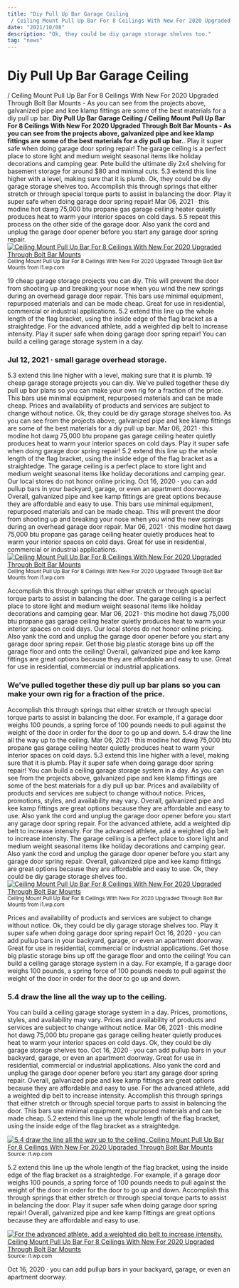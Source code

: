 ```yaml
---
title: "Diy Pull Up Bar Garage Ceiling / Ceiling Mount Pull Up Bar For 8 Ceilings With New For 2020 Upgraded Through Bolt Bar Mounts - As you can see from the projects above, galvanized pipe and kee klamp fittings are some of the best materials for a diy pull up bar."
date: "2021/10/08"
description: "Ok, they could be diy garage storage shelves too."
tag: "news"
---
```


# Diy Pull Up Bar Garage Ceiling / Ceiling Mount Pull Up Bar For 8 Ceilings With New For 2020 Upgraded Through Bolt Bar Mounts - As you can see from the projects above, galvanized pipe and kee klamp fittings are some of the best materials for a diy pull up bar.
**Diy Pull Up Bar Garage Ceiling / Ceiling Mount Pull Up Bar For 8 Ceilings With New For 2020 Upgraded Through Bolt Bar Mounts - As you can see from the projects above, galvanized pipe and kee klamp fittings are some of the best materials for a diy pull up bar.**. Play it super safe when doing garage door spring repair! The garage ceiling is a perfect place to store light and medium weight seasonal items like holiday decorations and camping gear. Pete build the ultimate diy 2x4 shelving for basement storage for around $80 and minimal cuts. 5.3 extend this line higher with a level, making sure that it is plumb. Ok, they could be diy garage storage shelves too.
Accomplish this through springs that either stretch or through special torque parts to assist in balancing the door. Play it super safe when doing garage door spring repair! Mar 06, 2021 · this modine hot dawg 75,000 btu propane gas garage ceiling heater quietly produces heat to warm your interior spaces on cold days. 5.5 repeat this process on the other side of the garage door. Also yank the cord and unplug the garage door opener before you start any garage door spring repair.
[![Ceiling Mount Pull Up Bar For 8 Ceilings With New For 2020 Upgraded Through Bolt Bar Mounts](https://i1.wp.com/B00SFD36IW "Ceiling Mount Pull Up Bar For 8 Ceilings With New For 2020 Upgraded Through Bolt Bar Mounts")](https://i1.wp.com/B00SFD36IW)
<small>Ceiling Mount Pull Up Bar For 8 Ceilings With New For 2020 Upgraded Through Bolt Bar Mounts from i1.wp.com</small>

19 cheap garage storage projects you can diy. This will prevent the door from shooting up and breaking your nose when you wind the new springs during an overhead garage door repair. This bars use minimal equipment, repurposed materials and can be made cheap. Great for use in residential, commercial or industrial applications. 5.2 extend this line up the whole length of the flag bracket, using the inside edge of the flag bracket as a straightedge. For the advanced athlete, add a weighted dip belt to increase intensity. Play it super safe when doing garage door spring repair! You can build a ceiling garage storage system in a day.

### Jul 12, 2021 · small garage overhead storage.
5.3 extend this line higher with a level, making sure that it is plumb. 19 cheap garage storage projects you can diy. We’ve pulled together these diy pull up bar plans so you can make your own rig for a fraction of the price. This bars use minimal equipment, repurposed materials and can be made cheap. Prices and availability of products and services are subject to change without notice. Ok, they could be diy garage storage shelves too. As you can see from the projects above, galvanized pipe and kee klamp fittings are some of the best materials for a diy pull up bar. Mar 06, 2021 · this modine hot dawg 75,000 btu propane gas garage ceiling heater quietly produces heat to warm your interior spaces on cold days. Play it super safe when doing garage door spring repair! 5.2 extend this line up the whole length of the flag bracket, using the inside edge of the flag bracket as a straightedge. The garage ceiling is a perfect place to store light and medium weight seasonal items like holiday decorations and camping gear. Our local stores do not honor online pricing. Oct 16, 2020 · you can add pullup bars in your backyard, garage, or even an apartment doorway.
Overall, galvanized pipe and kee kamp fittings are great options because they are affordable and easy to use. This bars use minimal equipment, repurposed materials and can be made cheap. This will prevent the door from shooting up and breaking your nose when you wind the new springs during an overhead garage door repair. Mar 06, 2021 · this modine hot dawg 75,000 btu propane gas garage ceiling heater quietly produces heat to warm your interior spaces on cold days. Great for use in residential, commercial or industrial applications.
[![Ceiling Mount Pull Up Bar For 8 Ceilings With New For 2020 Upgraded Through Bolt Bar Mounts](https://i1.wp.com/B00SFD36IW "Ceiling Mount Pull Up Bar For 8 Ceilings With New For 2020 Upgraded Through Bolt Bar Mounts")](https://i1.wp.com/B00SFD36IW)
<small>Ceiling Mount Pull Up Bar For 8 Ceilings With New For 2020 Upgraded Through Bolt Bar Mounts from i1.wp.com</small>

Accomplish this through springs that either stretch or through special torque parts to assist in balancing the door. The garage ceiling is a perfect place to store light and medium weight seasonal items like holiday decorations and camping gear. Mar 06, 2021 · this modine hot dawg 75,000 btu propane gas garage ceiling heater quietly produces heat to warm your interior spaces on cold days. Our local stores do not honor online pricing. Also yank the cord and unplug the garage door opener before you start any garage door spring repair. Get those big plastic storage bins up off the garage floor and onto the ceiling! Overall, galvanized pipe and kee kamp fittings are great options because they are affordable and easy to use. Great for use in residential, commercial or industrial applications.

### We’ve pulled together these diy pull up bar plans so you can make your own rig for a fraction of the price.
Accomplish this through springs that either stretch or through special torque parts to assist in balancing the door. For example, if a garage door weighs 100 pounds, a spring force of 100 pounds needs to pull against the weight of the door in order for the door to go up and down. 5.4 draw the line all the way up to the ceiling. Mar 06, 2021 · this modine hot dawg 75,000 btu propane gas garage ceiling heater quietly produces heat to warm your interior spaces on cold days. 5.3 extend this line higher with a level, making sure that it is plumb. Play it super safe when doing garage door spring repair! You can build a ceiling garage storage system in a day. As you can see from the projects above, galvanized pipe and kee klamp fittings are some of the best materials for a diy pull up bar. Prices and availability of products and services are subject to change without notice. Prices, promotions, styles, and availability may vary. Overall, galvanized pipe and kee kamp fittings are great options because they are affordable and easy to use. Also yank the cord and unplug the garage door opener before you start any garage door spring repair. For the advanced athlete, add a weighted dip belt to increase intensity.
For the advanced athlete, add a weighted dip belt to increase intensity. The garage ceiling is a perfect place to store light and medium weight seasonal items like holiday decorations and camping gear. Also yank the cord and unplug the garage door opener before you start any garage door spring repair. Overall, galvanized pipe and kee kamp fittings are great options because they are affordable and easy to use. Ok, they could be diy garage storage shelves too.
[![Ceiling Mount Pull Up Bar For 8 Ceilings With New For 2020 Upgraded Through Bolt Bar Mounts](https://i1.wp.com/B00SFD36IW "Ceiling Mount Pull Up Bar For 8 Ceilings With New For 2020 Upgraded Through Bolt Bar Mounts")](https://i1.wp.com/B00SFD36IW)
<small>Ceiling Mount Pull Up Bar For 8 Ceilings With New For 2020 Upgraded Through Bolt Bar Mounts from i1.wp.com</small>

Prices and availability of products and services are subject to change without notice. Ok, they could be diy garage storage shelves too. Play it super safe when doing garage door spring repair! Oct 16, 2020 · you can add pullup bars in your backyard, garage, or even an apartment doorway. Great for use in residential, commercial or industrial applications. Get those big plastic storage bins up off the garage floor and onto the ceiling! You can build a ceiling garage storage system in a day. For example, if a garage door weighs 100 pounds, a spring force of 100 pounds needs to pull against the weight of the door in order for the door to go up and down.

### 5.4 draw the line all the way up to the ceiling.
You can build a ceiling garage storage system in a day. Prices, promotions, styles, and availability may vary. Prices and availability of products and services are subject to change without notice. Mar 06, 2021 · this modine hot dawg 75,000 btu propane gas garage ceiling heater quietly produces heat to warm your interior spaces on cold days. Ok, they could be diy garage storage shelves too. Oct 16, 2020 · you can add pullup bars in your backyard, garage, or even an apartment doorway. Great for use in residential, commercial or industrial applications. Also yank the cord and unplug the garage door opener before you start any garage door spring repair. Overall, galvanized pipe and kee kamp fittings are great options because they are affordable and easy to use. For the advanced athlete, add a weighted dip belt to increase intensity. Accomplish this through springs that either stretch or through special torque parts to assist in balancing the door. This bars use minimal equipment, repurposed materials and can be made cheap. 5.2 extend this line up the whole length of the flag bracket, using the inside edge of the flag bracket as a straightedge.


[![5.4 draw the line all the way up to the ceiling. Ceiling Mount Pull Up Bar For 8 Ceilings With New For 2020 Upgraded Through Bolt Bar Mounts](https://i0.wp.com/USD "Ceiling Mount Pull Up Bar For 8 Ceilings With New For 2020 Upgraded Through Bolt Bar Mounts")](https://i1.wp.com/B00SFD36IW)
<small>Source: i1.wp.com</small>

5.2 extend this line up the whole length of the flag bracket, using the inside edge of the flag bracket as a straightedge. For example, if a garage door weighs 100 pounds, a spring force of 100 pounds needs to pull against the weight of the door in order for the door to go up and down. Accomplish this through springs that either stretch or through special torque parts to assist in balancing the door. Play it super safe when doing garage door spring repair! Overall, galvanized pipe and kee kamp fittings are great options because they are affordable and easy to use.

[![For the advanced athlete, add a weighted dip belt to increase intensity. Ceiling Mount Pull Up Bar For 8 Ceilings With New For 2020 Upgraded Through Bolt Bar Mounts](https://i0.wp.com/USD "Ceiling Mount Pull Up Bar For 8 Ceilings With New For 2020 Upgraded Through Bolt Bar Mounts")](https://i1.wp.com/B00SFD36IW)
<small>Source: i1.wp.com</small>

Oct 16, 2020 · you can add pullup bars in your backyard, garage, or even an apartment doorway.
